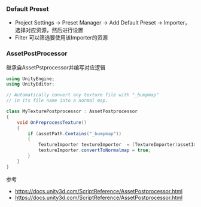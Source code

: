 ### Default Preset

-   Project Settings -> Preset Manager -> Add Default Preset -> Importer，选择对应资源，然后进行设置
-   Filter 可以筛选要使用该Importer的资源

### AssetPostProcessor

继承自AssetPstprocessor并编写对应逻辑

``` csharp
using UnityEngine;
using UnityEditor;

// Automatically convert any texture file with "_bumpmap"
// in its file name into a normal map.

class MyTexturePostprocessor : AssetPostprocessor
{
    void OnPreprocessTexture()
    {
        if (assetPath.Contains("_bumpmap"))
        {
            TextureImporter textureImporter  = (TextureImporter)assetImporter;
            textureImporter.convertToNormalmap = true;
        }
    }
}
```

参考

-   https://docs.unity3d.com/ScriptReference/AssetPostprocessor.html
-   https://docs.unity3d.com/ScriptReference/AssetPostprocessor.html

